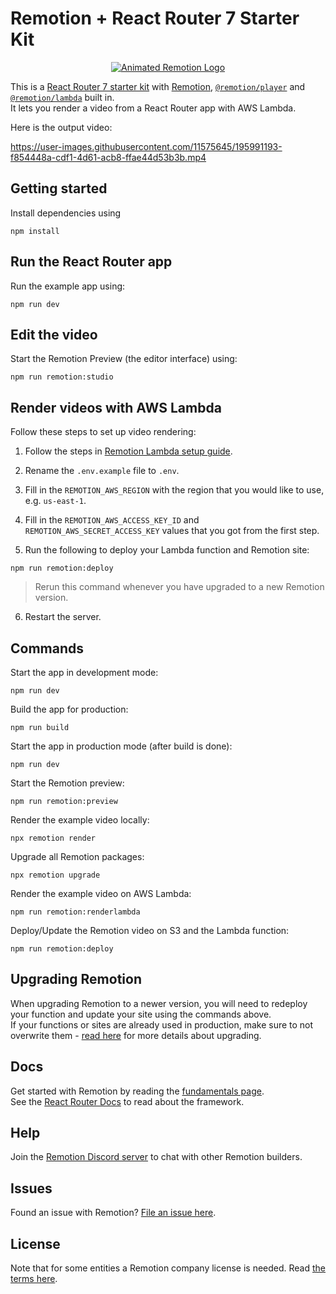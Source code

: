 # Remotion + React Router 7 Starter Kit

<p align="center">
  <a href="https://github.com/remotion-dev/logo">
    <picture>
      <source media="(prefers-color-scheme: dark)" srcset="https://github.com/remotion-dev/logo/raw/main/animated-logo-banner-dark.gif">
      <img alt="Animated Remotion Logo" src="https://github.com/remotion-dev/logo/raw/main/animated-logo-banner-light.gif">
    </picture>
  </a>
</p>

This is a [React Router 7 starter kit](https://reactrouter.com/home) with [Remotion](https://remotion.dev), [`@remotion/player`](https://remotion.dev/player) and [`@remotion/lambda`](https://remotion.dev/lambda) built in.  
It lets you render a video from a React Router app with AWS Lambda.

Here is the output video:

https://user-images.githubusercontent.com/11575645/195991193-f854448a-cdf1-4d61-acb8-ffae44d53b3b.mp4

## Getting started

Install dependencies using

<!-- create-video will replace this with the package manager specific command -->

```
npm install
```

## Run the React Router app

Run the example app using:

```
npm run dev
```

## Edit the video

Start the Remotion Preview (the editor interface) using:

```
npm run remotion:studio
```

## Render videos with AWS Lambda

Follow these steps to set up video rendering:

1. Follow the steps in [Remotion Lambda setup guide](https://www.remotion.dev/docs/lambda/setup).
2. Rename the `.env.example` file to `.env`.
3. Fill in the `REMOTION_AWS_REGION` with the region that you would like to use, e.g. `us-east-1`.
4. Fill in the `REMOTION_AWS_ACCESS_KEY_ID` and `REMOTION_AWS_SECRET_ACCESS_KEY` values that you got from the first step.

5. Run the following to deploy your Lambda function and Remotion site:

```
npm run remotion:deploy
```

> Rerun this command whenever you have upgraded to a new Remotion version.

6. Restart the server.

## Commands

Start the app in development mode:

```
npm run dev
```

Build the app for production:

```
npm run build
```

Start the app in production mode (after build is done):

```
npm run dev
```

Start the Remotion preview:

```
npm run remotion:preview
```

Render the example video locally:

```
npx remotion render
```

Upgrade all Remotion packages:

```
npx remotion upgrade
```

Render the example video on AWS Lambda:

```
npm run remotion:renderlambda
```

Deploy/Update the Remotion video on S3 and the Lambda function:

```
npm run remotion:deploy
```

## Upgrading Remotion

When upgrading Remotion to a newer version, you will need to redeploy your function and update your site using the commands above.  
If your functions or sites are already used in production, make sure to not overwrite them - [read here](https://www.remotion.dev/docs/lambda/upgrading) for more details about upgrading.

## Docs

Get started with Remotion by reading the [fundamentals page](https://www.remotion.dev/docs/the-fundamentals).  
See the [React Router Docs](https://reactrouter.com/) to read about the framework.

## Help

Join the [Remotion Discord server](https://remotion.dev/discord) to chat with other Remotion builders.

## Issues

Found an issue with Remotion? [File an issue here](https://remotion.dev/issue).

## License

Note that for some entities a Remotion company license is needed. Read [the terms here](https://remotion.dev/license).

